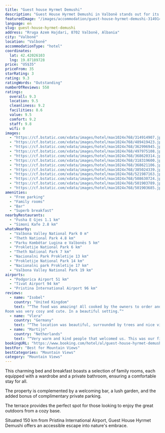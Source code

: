 ```yaml
---
title: "Guest house Hyrmet Demushi"
description: "Guest House Hyrmet Demushi in Valbonë stands out for its breathtaking mountain views."
featuredImage: "/images/accommodation/guest-house-hyrmet-demushi-314914907.jpg"
language: en
slug: guest-house-hyrmet-demushi
address: "Rruga Azem Hajdari, 8702 Valbonë, Albania"
city: "Valbonë"
location: "Valbonë"
accommodationType: "hotel"
coordinates:
  lat: 42.42026103
  lng: 19.87189728
price: "US$35"
priceFrom: 35
starRating: 3
rating: 9.3
ratingWords: "Outstanding"
numberOfReviews: 558
ratings:
  overall: 9.3
  location: 9.5
  cleanliness: 9.2
  facilities: 8.6
  value: 9.5
  comfort: 9.2
  staff: 9.8
  wifi: 0
images:
  - "https://cf.bstatic.com/xdata/images/hotel/max1024x768/314914907.jpg?k=c281809a5543f0f2d412913bd8cf7275ef24f1c456351cf2a8bc459829bd1d13&o=&hp=1"
  - "https://cf.bstatic.com/xdata/images/hotel/max1024x768/489419423.jpg?k=830f21eb1207d79e3017d8437499bf21175c42c00306a871ed868ab23196135b&o=&hp=1"
  - "https://cf.bstatic.com/xdata/images/hotel/max1024x768/362996945.jpg?k=623d56c963d23051ab1a9caa78b4c07712644e409980ee5022368c19b57b4273&o=&hp=1"
  - "https://cf.bstatic.com/xdata/images/hotel/max1024x768/497975108.jpg?k=2d88d5ff538aa8f7eebaafcc465dac837fb8f469edfba9448caa1e55c7f5ff72&o=&hp=1"
  - "https://cf.bstatic.com/xdata/images/hotel/max1024x768/368620314.jpg?k=2adeb6f0d205d976ed53ef449fdd1cf3fb4a6b4383e9cfb42680ba6442b9b86e&o=&hp=1"
  - "https://cf.bstatic.com/xdata/images/hotel/max1024x768/318319600.jpg?k=1fdd8afc0b95b6423565f058e350ec05904b4efd5ea9a532d7abff64b286ea36&o=&hp=1"
  - "https://cf.bstatic.com/xdata/images/hotel/max1024x768/368621106.jpg?k=e0cffc2fe39c4482e6d73240f730229fe5ff58ad582d39215f0be2715b3bbc52&o=&hp=1"
  - "https://cf.bstatic.com/xdata/images/hotel/max1024x768/385024339.jpg?k=5c4f66931bc486c94071ffa8d81902bb8ec79d57eba2b43e7f9486aa94b995b5&o=&hp=1"
  - "https://cf.bstatic.com/xdata/images/hotel/max1024x768/521987163.jpg?k=6a6ab59e65262ddc9d6eca6769705b468f395df0d3d4155cf55ec9074391a244&o=&hp=1"
  - "https://cf.bstatic.com/xdata/images/hotel/max1024x768/508630724.jpg?k=7d9ec9b3dd829a8147ef9080eb792c87676991600e4d1ec893c9f16e3b13caa7&o=&hp=1"
  - "https://cf.bstatic.com/xdata/images/hotel/max1024x768/501903789.jpg?k=011398c4ad7d8ded00d1558f8b7d36e189a589981c092082d718421817968f78&o=&hp=1"
  - "https://cf.bstatic.com/xdata/images/hotel/max1024x768/501903685.jpg?k=26b183081285f6e67a8341eec2064d801bea2fad244b8227c321a16bac7ab7fa&o=&hp=1"
amenities:
  - "Free parking"
  - "Family rooms"
  - "Bar"
  - "Superb breakfast"
nearbyRestaurants:
  - "Fusha E Gjes 1.1 km"
  - "Simoni Kafe 2.8 km"
whatsNearby:
  - "Valbona Valley National Park 0 m"
  - "Theth National Park 4.8 km"
  - "Parku Kombëtar Lugina e Valbonës 5 km"
  - "Prokletije National Park 6 km"
  - "Theth National Park 7 km"
  - "Nacionalni Park Prokletije 13 km"
  - "Prokletije National Park 14 km"
  - "Nacionalni park Prokletije 17 km"
  - "Valbona Valley National Park 19 km"
airports:
  - "Podgorica Airport 51 km"
  - "Tivat Airport 94 km"
  - "Pristina International Airport 96 km"
reviews:
  - name: "Isobel"
    country: "United Kingdom"
    text: "“The food was amazing! All cooked by the owners to order and absolutely delicious, very generous portions. Homemade wine was also lovely!
Room was very cosy and cute. In a beautiful setting.”"
  - name: "Vlera"
    country: "Germany"
    text: "“The location was beautiful, surrounded by trees and nice view of the mountains.The rooms had a lovely traditional Albanian decor. The food was delicious and authentic. Elsa, our host, was incredibly kind and friendly. Thanks for a wonderful time!”"
  - name: "Martijn"
    country: "Netherlands"
    text: "“Very warm and kind people that welcomed us. This was our first stay before our hiking trip through Albanian. The location is a perfect start for a hike to Theth. They make almost all of the food themselves, and it was really delicious. Thanks for...”"
bookingURL: "https://www.booking.com/hotel/al/guest-house-hyrmet-demushi.en-gb.html?aid=8035640"
bestFor: "Best for Mountain Views"
bestCategories: "Mountain Views"
category: "Mountain Views"
---
```


This charming bed and breakfast boasts a selection of family rooms, each equipped with a wardrobe and a private bathroom, ensuring a comfortable stay for all. 

The property is complemented by a welcoming bar, a lush garden, and the added bonus of complimentary private parking. 

The terrace provides the perfect spot for those looking to enjoy the great outdoors from a cozy base. 

Situated 150 km from Pristina International Airport, Guest House Hyrmet Demushi offers an accessible escape into nature's embrace.